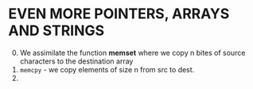 # EVEN MORE POINTERS, ARRAYS AND STRINGS  
0. We assimilate the function **memset** where we copy n bites of source characters to the destination array
1. `memcpy` - we copy elements of size n from src to dest.
2.     
